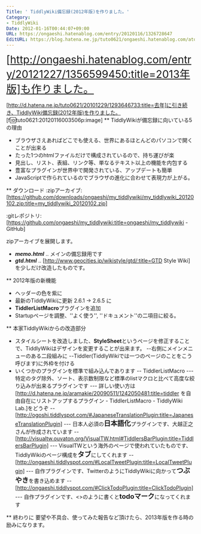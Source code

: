 ```yaml
---
Title: ' TiddlyWiki備忘録(2012年版)を作りました。'
Category:
- TiddlyWiki
Date: 2012-01-16T00:44:07+09:00
URL: https://ongaeshi.hatenablog.com/entry/20120116/1326728647
EditURL: https://blog.hatena.ne.jp/tuto0621/ongaeshi.hatenablog.com/atom/entry/6435922169449192707
---
```


<span style="font-size: 200%">[http://ongaeshi.hatenablog.com/entry/20121227/1356599450:title=2013年版]も作りました。</span>

[http://d.hatena.ne.jp/tuto0621/20101229/1293646733:title=去年]に引き続き、TiddlyWiki備忘録(2012年版)を作りました。
[f:id:tuto0621:20120116003506p:image]
** TiddlyWikiが備忘録に向いている5の理由
+ ブラウザさえあればどこでも使える、世界にあるほとんどのパソコンで開くことが出来る
+ たった1つのhtmlファイルだけで構成されているので、持ち運びが楽
+ 見出し、リスト、表組、リンク等、単なるテキスト以上の機能を内包する
+ 豊富なプラグインが世界中で開発されている、アップデートも簡単
+ JavaScriptで作られているのでブラウザの進化に合わせて表現力が上がる。

** ダウンロード
:zipアーカイブ:[https://github.com/downloads/ongaeshi/my_tiddlywiki/my_tiddlywiki_20120102.zip:title=my_tiddlywiki_20120102.zip]

:gitレポジトリ:[https://github.com/ongaeshi/my_tiddlywiki:title=ongaeshi/my_tiddlywiki - GitHub]

zipアーカイブを展開します。
- <span class="deco" style="font-style:italic;font-weight:bold;">memo.html</span> .. メインの備忘録用です
- <span class="deco" style="font-style:italic;font-weight:bold;">gtd.html</span>  .. [http://www.geocities.jp/wikistyle/gtd/:title=GTD Style Wiki]を少しだけ改造したものです。

** 2012年版の新機能
- ヘッダーの色を紫に
- 最新のTiddlyWikiに更新 2.6.1 → 2.6.5 に
- <span class="deco" style="font-weight:bold;">TiddlerListMacro</span>プラグインを追加
- Startupページを調整、''よく使う'', ''ドキュメント''の二項目に絞る。

** 本家TiddlyWikiからの改造部分
- スタイルシートを改造しました、<span style="font-weight:bold;">StyleSheet</span>というページを修正することで、TiddlyWikiはデザインを変更することが出来ます。
--右側にメインメニューのある二段組みに
--Tiddler(TiddlyWikiでは一つのページのことをこう呼びます)に外枠を付ける
- いくつかのプラグインを標準で組み込んであります
-- TiddlerListMacro
--- 特定のタグ除外、ソート、表示数制限など標準のlistマクロと比べて高度な絞り込みが出来るプラグインです
--- 詳しい使い方は[http://d.hatena.ne.jp/aramakie/20090511/1242050481:title=tiddler を自由自在にリストアップするプラグイン - TiddlerListMacro - TiddlyWiki Lab.]をどうぞ
-- [http://ogoshi.tiddlyspot.com/#JapaneseTranslationPlugin:title=JapaneseTranslationPlugin]
--- 日本人必須の<span style="font-weight:bold;font-size:large;">日本語化</span>プラグインです、大越正之さんが作成されています
-- [http://visualtw.ouvaton.org/VisualTW.html#TiddlersBarPlugin:title=TiddlersBarPlugin]
--- VisualTWという海外のページで使われていたものです、TiddlyWikiのページ構成を<span style="font-weight:bold;font-size:large;">タブ</span>にしてくれます
-- [http://ongaeshi.tiddlyspot.com/#LocalTweetPlugin:title=LocalTweetPlugin]
--- 自作プラグインです、TwitterのようにTiddlyWikiに向かって<span style="font-weight:bold;font-size:large;">つぶやき</span>を書き込めます
-- [http://ongaeshi.tiddlyspot.com/#ClickTodoPlugin:title=ClickTodoPlugin]
--- 自作プラグインです、<<todo2>>のように書くと<span style="font-weight:bold;font-size:large;">todoマーク</span>になってくれます

** 終わりに
要望や不具合、使ってみた報告など頂けたら、2013年版を作る時の励みになります。
